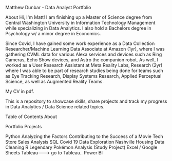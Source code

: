 Matthew Dunbar - Data Analyst Portfolio

About
Hi, I'm Matt! I am finishing up a Master of Science degree from Central Washington University in Information Technology Management while specializing in Data Analytics. I also hold a Bachelors degree in Psychology w/ a minor degree in Economics.  

Since Covid, I have gained some work experience as a Data Collection Researcher/Machine Learning Data Associate at Amazon (1yr), where I was gathering CVML data for various Alexa services and devices such as Ring Cameras, Echo Show devices, and Astro the companion robot. As well, I worked as a User Research Assistant at Meta Reality Labs, Research (2yr) where I was able to be part of research studies being done for teams such as Eye Tracking Research, Display Systems Research, Applied Perceptual Science, as well as Augmented Reality Teams.

My CV in pdf.

This is a repository to showcase skills, share projects and track my progress in Data Analytics / Data Science related topics.

Table of Contents
About

Portfolio Projects

Python
Analyzing the Factors Contributing to the Success of a Movie
Tech Store Sales Analysis
SQL
Covid 19 Data Exploration
Nashville Housing Data Cleaning
R
Legendary Pokémon Analysis (Study Project)
Excel / Google Sheets
Tableau---> go to Tableau..
Power BI

